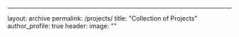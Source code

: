 ---
layout: archive
permalink: /projects/
title: "Collection of Projects"
author_profile: true
header:
	image: ""
	